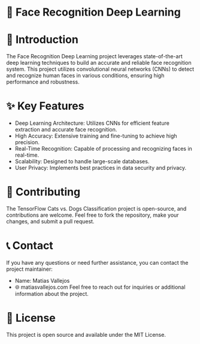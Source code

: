 # 📝 Face Recognition Deep Learning

# 📘 Introduction

The Face Recognition Deep Learning project leverages state-of-the-art deep learning techniques to build an accurate and reliable face recognition system. This project utilizes convolutional neural networks (CNNs) to detect and recognize human faces in various conditions, ensuring high performance and robustness.

# ✨ Key Features

- Deep Learning Architecture: Utilizes CNNs for efficient feature extraction and accurate face recognition.
- High Accuracy: Extensive training and fine-tuning to achieve high precision.
- Real-Time Recognition: Capable of processing and recognizing faces in real-time.
- Scalability: Designed to handle large-scale databases.
- User Privacy: Implements best practices in data security and privacy.

# 🤝 Contributing
The TensorFlow Cats vs. Dogs Classification project is open-source, and contributions are welcome. Feel free to fork the repository, make your changes, and submit a pull request.

# 📞 Contact
If you have any questions or need further assistance, you can contact the project maintainer:
- Name: Matias Vallejos
- 🌐 matiasvallejos.com
Feel free to reach out for inquiries or additional information about the project.

# 📄 License
This project is open source and available under the MIT License.
